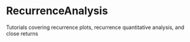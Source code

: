 # RecurrenceAnalysis

Tutorials covering recurrence plots, recurrence quantitative analysis, and close returns

